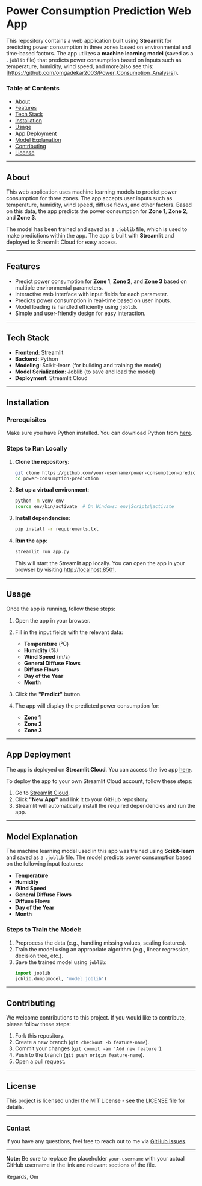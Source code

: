 # Power Consumption Prediction Web App

This repository contains a web application built using **Streamlit** for predicting power consumption in three zones based on environmental and time-based factors. The app utilizes a **machine learning model** (saved as a `.joblib` file) that predicts power consumption based on inputs such as temperature, humidity, wind speed, and more(also see this:[https://github.com/omgadekar2003/Power_Consumption_Analysis]).

### Table of Contents
- [About](#about)
- [Features](#features)
- [Tech Stack](#tech-stack)
- [Installation](#installation)
- [Usage](#usage)
- [App Deployment](#app-deployment)
- [Model Explanation](#model-explanation)
- [Contributing](#contributing)
- [License](#license)

---

## About

This web application uses machine learning models to predict power consumption for three zones. The app accepts user inputs such as temperature, humidity, wind speed, diffuse flows, and other factors. Based on this data, the app predicts the power consumption for **Zone 1**, **Zone 2**, and **Zone 3**.

The model has been trained and saved as a `.joblib` file, which is used to make predictions within the app. The app is built with **Streamlit** and deployed to Streamlit Cloud for easy access.

---

## Features

- Predict power consumption for **Zone 1**, **Zone 2**, and **Zone 3** based on multiple environmental parameters.
- Interactive web interface with input fields for each parameter.
- Predicts power consumption in real-time based on user inputs.
- Model loading is handled efficiently using `joblib`.
- Simple and user-friendly design for easy interaction.

---

## Tech Stack

- **Frontend**: Streamlit
- **Backend**: Python
- **Modeling**: Scikit-learn (for building and training the model)
- **Model Serialization**: Joblib (to save and load the model)
- **Deployment**: Streamlit Cloud

---

## Installation

### Prerequisites

Make sure you have Python installed. You can download Python from [here](https://www.python.org/downloads/).

### Steps to Run Locally

1. **Clone the repository**:
   ```bash
   git clone https://github.com/your-username/power-consumption-prediction.git
   cd power-consumption-prediction
   ```

2. **Set up a virtual environment**:
   ```bash
   python -m venv env
   source env/bin/activate  # On Windows: env\Scripts\activate
   ```

3. **Install dependencies**:
   ```bash
   pip install -r requirements.txt
   ```

4. **Run the app**:
   ```bash
   streamlit run app.py
   ```

   This will start the Streamlit app locally. You can open the app in your browser by visiting [http://localhost:8501](http://localhost:8501).

---

## Usage

Once the app is running, follow these steps:

1. Open the app in your browser.
2. Fill in the input fields with the relevant data:
   - **Temperature** (°C)
   - **Humidity** (%)
   - **Wind Speed** (m/s)
   - **General Diffuse Flows**
   - **Diffuse Flows**
   - **Day of the Year**
   - **Month**

3. Click the **"Predict"** button.
4. The app will display the predicted power consumption for:
   - **Zone 1**
   - **Zone 2**
   - **Zone 3**

---

## App Deployment

The app is deployed on **Streamlit Cloud**. You can access the live app [here](https://pow-consume-om.streamlit.app/).

To deploy the app to your own Streamlit Cloud account, follow these steps:

1. Go to [Streamlit Cloud](https://share.streamlit.io/).
2. Click **"New App"** and link it to your GitHub repository.
3. Streamlit will automatically install the required dependencies and run the app.

---

## Model Explanation

The machine learning model used in this app was trained using **Scikit-learn** and saved as a `.joblib` file. The model predicts power consumption based on the following input features:
- **Temperature**
- **Humidity**
- **Wind Speed**
- **General Diffuse Flows**
- **Diffuse Flows**
- **Day of the Year**
- **Month**

### Steps to Train the Model:
1. Preprocess the data (e.g., handling missing values, scaling features).
2. Train the model using an appropriate algorithm (e.g., linear regression, decision tree, etc.).
3. Save the trained model using `joblib`:
   ```python
   import joblib
   joblib.dump(model, 'model.joblib')
   ```

---

## Contributing

We welcome contributions to this project. If you would like to contribute, please follow these steps:

1. Fork this repository.
2. Create a new branch (`git checkout -b feature-name`).
3. Commit your changes (`git commit -am 'Add new feature'`).
4. Push to the branch (`git push origin feature-name`).
5. Open a pull request.

---

## License

This project is licensed under the MIT License - see the [LICENSE](LICENSE) file for details.

---

### Contact

If you have any questions, feel free to reach out to me via [GitHub Issues](https://github.com/your-username/power-consumption-prediction/issues).

---

**Note:** Be sure to replace the placeholder `your-username` with your actual GitHub username in the link and relevant sections of the file.

Regards,
Om
